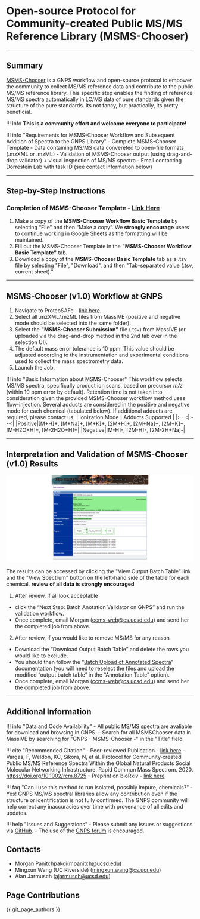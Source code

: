 # Open-source Protocol for Community-created Public MS/MS Reference Library (MSMS-Chooser)

---

## Summary
[MSMS-Chooser](https://gnps.ucsd.edu/ProteoSAFe/index.jsp?params=%7B%22workflow%22:%22MS-CHOOSER%22%7D) is a GNPS workflow and open-source protocol to empower the community to collect MS/MS reference data and contribute to the public MS/MS reference library. This specific step enables the finding of reference MS/MS spectra automatically in LC/MS data of pure standards given the structure of the pure standards. Its not fancy, but practically, its pretty beneficial. 

!!! info 
	**This is a community effort and welcome everyone to participate!**

!!! info "Requirements for MSMS-Chooser Workflow and Subsequent Addition of Spectra to the GNPS Library"
	- Complete MSMS-Chooser Template
	- Data containing MS/MS data convereted to open-file formats (.mzXML or .mzML)
	- Validation of MSMS-Chooser output (using drag-and-drop validator) + visual inspection of MS/MS spectra
	- Email contacting Dorrestein Lab with task ID (see contact information below)

---

## Step-by-Step Instructions

### Completion of MSMS-Chooser Template - [Link Here](https://docs.google.com/spreadsheets/d/1P8XnChlNZzeXUmVT6VlrWl7CL5aI4ZEdhBBYNG4wSvc/edit?usp=sharing)
1. Make a copy of the **MSMS-Chooser Workflow Basic Template** by selecting “File” and then “Make a copy”. We **strongly encourage** users to continue working in Google Sheets as the formatting will be maintained.
2. Fill out the MSMS-Chooser Template in the **"MSMS-Chooser Workflow Basic Template"** tab.  
3. Download a copy of the **MSMS-Chooser Basic Template** tab as a .tsv file by selecting "File", "Download", and then "Tab-separated value (.tsv, current sheet)."

---

## MSMS-Chooser (v1.0) Workflow at GNPS

1. Navigate to ProteoSAFe - [link here](https://gnps.ucsd.edu/ProteoSAFe/index.jsp?params=%7B%22workflow%22:%22MSMS-CHOOSER%22%7D).
2. Select all .mzXML/.mzML files from MassIVE (positive and negative mode should be selected into the same folder).
3. Select the **"MSMS-Chooser Submission"** file (.tsv) from MassIVE (or uploaded via the drag-and-drop method in the 2nd tab over in the selection UI).
4. The default mass error tolerance is 10 ppm. This value should be adjusted according to the instrumentation and experimental conditions used to collect the mass spectrometry data.
5. Launch the Job.

!!! info "Basic Information about MSMS-Chooser"
	This workflow selects MS/MS spectra, specifically product ion scans, based on precursor *m/z* (within 10 ppm error by default). Retention time is not taken into consideration given the provided MSMS-Chooser workflow method uses flow-injection. Several adducts are considered in the positive and negative mode for each chemical (tabulated below). If additional adducts are required, please contact us.
	| Ionization Mode | Adducts Supported |
	|:---:|:---:|
	|Positive|[M+H]+, [M+Na]+, [M+K]+, [2M+H]+, [2M+Na]+, [2M+K]+, [M-H2O+H]+, [M-2H2O+H]+|
	|Negative|[M-H]-, [2M-H]-, [2M-2H+Na]-|

---

## Interpretation and Validation of MSMS-Chooser (v1.0) Results

![img](img/MSMSChooserResults.png)

The results can be accessed by clicking the "View Output Batch Table" link and the "View Spectrum" button on the left-hand side of the table for each chemical. **review of all data is strongly encouraged**

1. After review, if all look acceptable
- click the “Next Step: Batch Anotation Validator on GNPS” and run the validation workflow.
- Once complete, email Morgan (ccms-web@cs.ucsd.edu) and send her the completed job from above.

2. After review, if you would like to remove MS/MS for any reason
- Download the “Download Output Batch Table” and delete the rows you would like to exclude.
- You should then follow the “[Batch Upload of Annotated Spectra](https://ccms-ucsd.github.io/GNPSDocumentation/batchupload/)" documentation (you will need to reselect the files and upload the modified “output batch table” in the “Annotation Table” option).
- Once complete, email Morgan (ccms-web@cs.ucsd.edu) and send her the completed job from above.

---

## Additional Information

!!! info "Data and Code Availability"
	- All public MS/MS spectra are avaliable for download and browsing in GNPS.
	- Search for all MSMSChooser data in MassIVE by searching for "GNPS - MSMS-Chooser -" in the "Title" field

!!! cite "Recommended Citation"
	- Peer-reviewed Publication - [link here](https://onlinelibrary.wiley.com/doi/abs/10.1002/rcm.8725) - Vargas, F, Weldon, KC, Sikora, N, et al. Protocol for Community‐created Public MS/MS Reference Spectra Within the Global Natural Products Social Molecular Networking Infrastructure. Rapid Commun Mass Spectrom. 2020. https://doi.org/10.1002/rcm.8725
	- Preprint on bioRxiv - [link here](https://www.biorxiv.org/content/10.1101/804401v1.full.pdf)

!!! faq "Can I use this method to run isolated, possibly impure, chemicals?"
	- Yes! GNPS MS/MS spectral libraries allow any contribution even if the structure or identification is not fully confirmed. The GNPS community will help correct any inaccuracies over time with provenance of all edits and updates.
	
!!! help "Issues and Suggestions"
	- Please submit any issues or suggestions via [GitHub](https://github.com/CCMS-UCSD/GNPS_Workflows).
	- The use of the [GNPS forum](https://groups.google.com/forum/#!forum/molecular_networking_bug_reports) is encouraged.


## Contacts
- Morgan Panitchpakdi(mpanitch@ucsd.edu)
- Mingxun Wang (UC Riverside) (mingxun.wang@cs.ucr.edu)
- Alan Jarmusch (ajarmusch@ucsd.edu)

## Page Contributions

{{ git_page_authors }}
